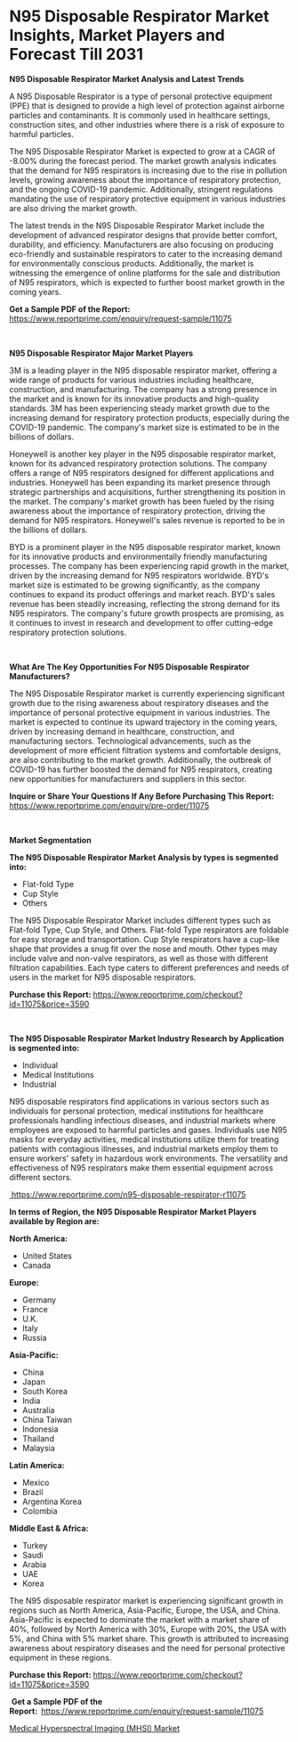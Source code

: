 <p><h1>N95 Disposable Respirator Market Insights, Market Players and Forecast Till 2031</h1></p><p><strong>N95 Disposable Respirator Market Analysis and Latest Trends</strong></p>
<p><p>A N95 Disposable Respirator is a type of personal protective equipment (PPE) that is designed to provide a high level of protection against airborne particles and contaminants. It is commonly used in healthcare settings, construction sites, and other industries where there is a risk of exposure to harmful particles.</p><p>The N95 Disposable Respirator Market is expected to grow at a CAGR of -8.00% during the forecast period. The market growth analysis indicates that the demand for N95 respirators is increasing due to the rise in pollution levels, growing awareness about the importance of respiratory protection, and the ongoing COVID-19 pandemic. Additionally, stringent regulations mandating the use of respiratory protective equipment in various industries are also driving the market growth.</p><p>The latest trends in the N95 Disposable Respirator Market include the development of advanced respirator designs that provide better comfort, durability, and efficiency. Manufacturers are also focusing on producing eco-friendly and sustainable respirators to cater to the increasing demand for environmentally conscious products. Additionally, the market is witnessing the emergence of online platforms for the sale and distribution of N95 respirators, which is expected to further boost market growth in the coming years.</p></p>
<p><strong>Get a Sample PDF of the Report:&nbsp;</strong> <a href="https://www.reportprime.com/enquiry/request-sample/11075">https://www.reportprime.com/enquiry/request-sample/11075</a></p>
<p>&nbsp;</p>
<p><strong>N95 Disposable Respirator Major Market Players</strong></p>
<p><p>3M is a leading player in the N95 disposable respirator market, offering a wide range of products for various industries including healthcare, construction, and manufacturing. The company has a strong presence in the market and is known for its innovative products and high-quality standards. 3M has been experiencing steady market growth due to the increasing demand for respiratory protection products, especially during the COVID-19 pandemic. The company's market size is estimated to be in the billions of dollars.</p><p>Honeywell is another key player in the N95 disposable respirator market, known for its advanced respiratory protection solutions. The company offers a range of N95 respirators designed for different applications and industries. Honeywell has been expanding its market presence through strategic partnerships and acquisitions, further strengthening its position in the market. The company's market growth has been fueled by the rising awareness about the importance of respiratory protection, driving the demand for N95 respirators. Honeywell's sales revenue is reported to be in the billions of dollars.</p><p>BYD is a prominent player in the N95 disposable respirator market, known for its innovative products and environmentally friendly manufacturing processes. The company has been experiencing rapid growth in the market, driven by the increasing demand for N95 respirators worldwide. BYD's market size is estimated to be growing significantly, as the company continues to expand its product offerings and market reach. BYD's sales revenue has been steadily increasing, reflecting the strong demand for its N95 respirators. The company's future growth prospects are promising, as it continues to invest in research and development to offer cutting-edge respiratory protection solutions.</p></p>
<p>&nbsp;</p>
<p><strong>What Are The Key Opportunities For N95 Disposable Respirator Manufacturers?</strong></p>
<p><p>The N95 Disposable Respirator market is currently experiencing significant growth due to the rising awareness about respiratory diseases and the importance of personal protective equipment in various industries. The market is expected to continue its upward trajectory in the coming years, driven by increasing demand in healthcare, construction, and manufacturing sectors. Technological advancements, such as the development of more efficient filtration systems and comfortable designs, are also contributing to the market growth. Additionally, the outbreak of COVID-19 has further boosted the demand for N95 respirators, creating new opportunities for manufacturers and suppliers in this sector.</p></p>
<p><strong>Inquire or Share Your Questions If Any Before Purchasing This Report:</strong> <a href="https://www.reportprime.com/enquiry/pre-order/11075">https://www.reportprime.com/enquiry/pre-order/11075</a></p>
<p>&nbsp;</p>
<p><strong>Market Segmentation</strong></p>
<p><strong>The N95 Disposable Respirator Market Analysis by types is segmented into:</strong></p>
<p><ul><li>Flat-fold Type</li><li>Cup Style</li><li>Others</li></ul></p>
<p><p>The N95 Disposable Respirator Market includes different types such as Flat-fold Type, Cup Style, and Others. Flat-fold Type respirators are foldable for easy storage and transportation. Cup Style respirators have a cup-like shape that provides a snug fit over the nose and mouth. Other types may include valve and non-valve respirators, as well as those with different filtration capabilities. Each type caters to different preferences and needs of users in the market for N95 disposable respirators.</p></p>
<p><strong>Purchase this Report:&nbsp;</strong><a href="https://www.reportprime.com/checkout?id=11075&price=3590">https://www.reportprime.com/checkout?id=11075&price=3590</a></p>
<p>&nbsp;</p>
<p><strong>The N95 Disposable Respirator Market Industry Research by Application is segmented into:</strong></p>
<p><ul><li>Individual</li><li>Medical Institutions</li><li>Industrial</li></ul></p>
<p><p>N95 disposable respirators find applications in various sectors such as individuals for personal protection, medical institutions for healthcare professionals handling infectious diseases, and industrial markets where employees are exposed to harmful particles and gases. Individuals use N95 masks for everyday activities, medical institutions utilize them for treating patients with contagious illnesses, and industrial markets employ them to ensure workers' safety in hazardous work environments. The versatility and effectiveness of N95 respirators make them essential equipment across different sectors.</p></p>
<p><a href="https://www.reportprime.com/n95-disposable-respirator-r11075">&nbsp;https://www.reportprime.com/n95-disposable-respirator-r11075</a></p>
<p><strong>In terms of Region, the N95 Disposable Respirator Market Players available by Region are:</strong></p>
<p>
    <p> <strong> North America: </strong>
        <ul>
            <li>United States</li>
            <li>Canada</li>
        </ul>
        </p> 
    <p> <strong> Europe: </strong>
        <ul>
            <li>Germany</li>
            <li>France</li>
            <li>U.K.</li>
            <li>Italy</li>
            <li>Russia</li>
        </ul>
        </p> 
    <p> <strong> Asia-Pacific: </strong>
        <ul>
            <li>China</li>
            <li>Japan</li>
            <li>South Korea</li>
            <li>India</li>
            <li>Australia</li>
            <li>China Taiwan</li>
            <li>Indonesia</li>
            <li>Thailand</li>
            <li>Malaysia</li>
        </ul>
        </p> 
    <p> <strong> Latin America: </strong>
        <ul>
            <li>Mexico</li>
            <li>Brazil</li>
            <li>Argentina Korea</li>
            <li>Colombia</li>
        </ul>
        </p> 
    <p> <strong> Middle East & Africa: </strong>
        <ul>
            <li>Turkey</li>
            <li>Saudi</li>
            <li>Arabia</li>
            <li>UAE</li>
            <li>Korea</li>
        </ul>
    </p>
    </p>
<p><p>The N95 disposable respirator market is experiencing significant growth in regions such as North America, Asia-Pacific, Europe, the USA, and China. Asia-Pacific is expected to dominate the market with a market share of 40%, followed by North America with 30%, Europe with 20%, the USA with 5%, and China with 5% market share. This growth is attributed to increasing awareness about respiratory diseases and the need for personal protective equipment in these regions.</p></p>
<p><strong>Purchase this Report: </strong><a href="https://www.reportprime.com/checkout?id=11075&price=3590">https://www.reportprime.com/checkout?id=11075&price=3590</a></p>
<p>&nbsp;<strong>Get a Sample PDF of the Report:&nbsp;&nbsp;</strong><a href="https://www.reportprime.com/enquiry/request-sample/11075">https://www.reportprime.com/enquiry/request-sample/11075</a></p>
<p><strong></strong></p>
<p><p><a href="https://github.com/WillieWoodard/Market-Research-Report-List-4/blob/main/medical-hyperspectral-imaging-mhsi-market.md">Medical Hyperspectral Imaging (MHSI) Market</a></p></p>